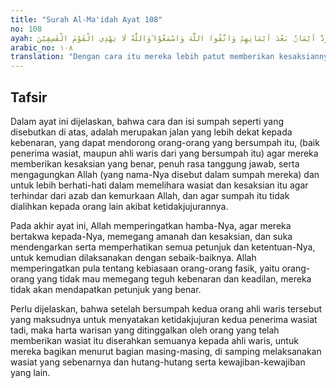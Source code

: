 ```yaml
---
title: "Surah Al-Ma'idah Ayat 108"
no: 108
ayah: ذٰلِكَ اَدْنٰٓى اَنْ يَّأْتُوْا بِالشَّهَادَةِ عَلٰى وَجْهِهَآ اَوْ يَخَافُوْٓا اَنْ تُرَدَّ اَيْمَانٌۢ بَعْدَ اَيْمَانِهِمْۗ وَاتَّقُوا اللّٰهَ وَاسْمَعُوْا ۗوَاللّٰهُ لَا يَهْدِى الْقَوْمَ الْفٰسِقِيْنَ ࣖ
arabic_no: ١٠٨
translation: "Dengan cara itu mereka lebih patut memberikan kesaksiannya menurut yang sebenarnya, dan mereka merasa takut akan dikembalikan sumpahnya (kepada ahli waris) setelah mereka bersumpah. Bertakwalah kepada Allah dan dengarkanlah (perintah-Nya). Dan Allah tidak memberi petunjuk kepada orang-orang yang fasik."
---
```


## Tafsir

Dalam ayat ini dijelaskan, bahwa cara dan isi sumpah seperti yang disebutkan di atas, adalah merupakan jalan yang lebih dekat kepada kebenaran, yang dapat mendorong orang-orang yang bersumpah itu, (baik penerima wasiat, maupun ahli waris dari yang bersumpah itu) agar mereka memberikan kesaksian yang benar, penuh rasa tanggung jawab, serta mengagungkan Allah (yang nama-Nya disebut dalam sumpah mereka) dan untuk lebih berhati-hati dalam memelihara wasiat dan kesaksian itu agar terhindar dari azab dan kemurkaan Allah, dan agar sumpah itu tidak dialihkan kepada orang lain akibat ketidakjujurannya.

Pada akhir ayat ini, Allah memperingatkan hamba-Nya, agar mereka bertakwa kepada-Nya, memegang amanah dan kesaksian, dan suka mendengarkan serta memperhatikan semua petunjuk dan ketentuan-Nya, untuk kemudian dilaksanakan dengan sebaik-baiknya. Allah memperingatkan pula tentang kebiasaan orang-orang fasik, yaitu orang-orang yang tidak mau memegang teguh kebenaran dan keadilan, mereka tidak akan mendapatkan petunjuk yang benar.

Perlu dijelaskan, bahwa setelah bersumpah kedua orang ahli waris tersebut yang maksudnya untuk menyatakan ketidakjujuran kedua penerima wasiat tadi, maka harta warisan yang ditinggalkan oleh orang yang telah memberikan wasiat itu diserahkan semuanya kepada ahli waris, untuk mereka bagikan menurut bagian masing-masing, di samping melaksanakan wasiat yang sebenarnya dan hutang-hutang serta kewajiban-kewajiban yang lain.